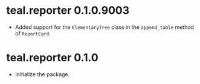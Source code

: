 # teal.reporter 0.1.0.9003

* Added support for the `ElementaryTree` class in the `append_table` method of `ReportCard`.

# teal.reporter 0.1.0

* Initialize the package.
